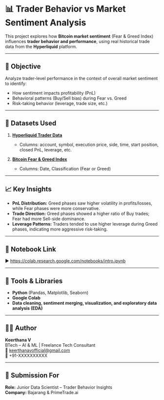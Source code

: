 # 📊 Trader Behavior vs Market Sentiment Analysis

This project explores how **Bitcoin market sentiment** (Fear & Greed Index) influences **trader behavior and performance**, using real historical trade data from the **Hyperliquid** platform.

---

## 🧠 Objective

Analyze trader-level performance in the context of overall market sentiment to identify:
- How sentiment impacts profitability (PnL)
- Behavioral patterns (Buy/Sell bias) during Fear vs. Greed
- Risk-taking behavior (leverage, trade size, etc.)

---

## 📁 Datasets Used

1. **[Hyperliquid Trader Data](https://drive.google.com/file/d/1IAfLZwu6rJzyWKgBToqwSmmVYU6VbjVs/view?usp=sharing)**
   - Columns: account, symbol, execution price, side, time, start position, closed PnL, leverage, etc.

2. **[Bitcoin Fear & Greed Index](https://drive.google.com/file/d/1PgQC0tO8XN-wqkNyghWc_-mnrYv_nhSf/view?usp=sharing)**
   - Columns: Date, Classification (Fear or Greed)

---

## 📈 Key Insights

- **PnL Distribution:** Greed phases saw higher volatility in profits/losses, while Fear phases were more conservative.
- **Trade Direction:** Greed phases showed a higher ratio of Buy trades; Fear had more Sell-side dominance.
- **Leverage Patterns:** Traders tended to use higher leverage during Greed phases, indicating more aggressive risk-taking.

---

## 📓 Notebook Link

▶️ https://colab.research.google.com/notebooks/intro.ipynb


---

## 🧰 Tools & Libraries

- **Python** (Pandas, Matplotlib, Seaborn)
- **Google Colab**
- **Data cleaning, sentiment merging, visualization, and exploratory data analysis (EDA)**

---

## 👩‍💻 Author

**Keerthana V**  
BTech – AI & ML | Freelance Tech Consultant  
📧 keerthanavofficial@gmail.com  
📱 +91-XXXXXXXXXX

---

## 💼 Submission For

**Role:** Junior Data Scientist – Trader Behavior Insights  
**Company:** Bajarang & PrimeTrade.ai  
